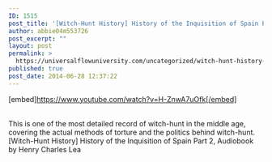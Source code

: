 ```yaml
---
ID: 1515
post_title: '[Witch-Hunt History] History of the Inquisition of Spain Part 2, Real Life Horror'
author: abbie04m553726
post_excerpt: ""
layout: post
permalink: >
  https://universalflowuniversity.com/uncategorized/witch-hunt-history-history-of-the-inquisition-of-spain-part-2-real-life-horror/
published: true
post_date: 2014-06-28 12:37:22
---
```

[embed]https://www.youtube.com/watch?v=H-ZnwA7uOfk[/embed]</br></br>
<p>This is one of the most detailed record of witch-hunt in the middle age, covering the actual methods of torture and the politics behind witch-hunt. 
[Witch-Hunt History] History of the Inquisition of Spain Part 2, Audiobook by Henry Charles Lea</p>